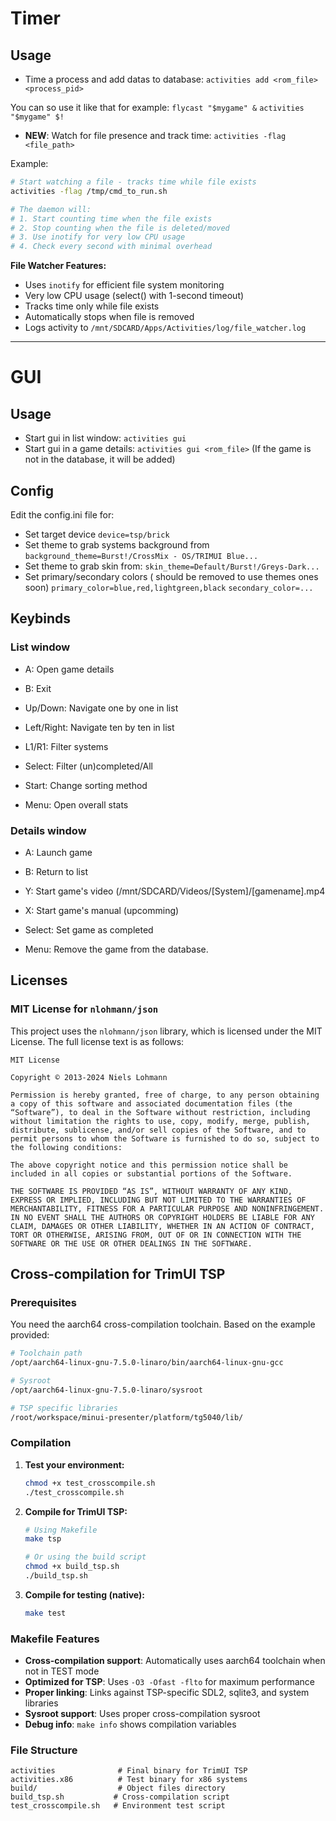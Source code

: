 # Timer

## Usage
- Time a process and add datas to database:
  `activities add <rom_file> <process_pid>`

You can so use it like that for example:
`flycast "$mygame" &`
`activities "$mygame" $!`

- **NEW**: Watch for file presence and track time:
  `activities -flag <file_path>`

Example:
```bash
# Start watching a file - tracks time while file exists
activities -flag /tmp/cmd_to_run.sh

# The daemon will:
# 1. Start counting time when the file exists
# 2. Stop counting when the file is deleted/moved
# 3. Use inotify for very low CPU usage
# 4. Check every second with minimal overhead
```

**File Watcher Features:**
- Uses `inotify` for efficient file system monitoring
- Very low CPU usage (select() with 1-second timeout)
- Tracks time only while file exists
- Automatically stops when file is removed
- Logs activity to `/mnt/SDCARD/Apps/Activities/log/file_watcher.log`

_____

# GUI

## Usage

- Start gui in list window: `activities gui`
- Start gui in a game details: `activities gui <rom_file>`
  (If the game is not in the database, it will be added)

## Config
Edit the config.ini file for:
- Set target device
    `device=tsp/brick`
- Set theme to grab systems background from
    `background_theme=Burst!/CrossMix - OS/TRIMUI Blue...`
- Set theme to grab skin from:
    `skin_theme=Default/Burst!/Greys-Dark...`
- Set primary/secondary colors ( should be removed to use themes ones soon)
    `primary_color=blue,red,lightgreen,black`
    `secondary_color=...`


## Keybinds

### List window

- A: Open game details
- B: Exit

- Up/Down: Navigate one by one in list
- Left/Right: Navigate ten by ten in list

- L1/R1: Filter systems
- Select: Filter (un)completed/All
- Start: Change sorting method
- Menu: Open overall stats

### Details window

- A: Launch game
- B: Return to list

- Y: Start game's video (/mnt/SDCARD/Videos/[System]/[gamename].mp4
- X: Start game's manual (upcomming)

- Select: Set game as completed
- Menu: Remove the game from the database.


## Licenses

### MIT License for `nlohmann/json`

This project uses the `nlohmann/json` library, which is licensed under the MIT License. The full license text is as follows:
```
MIT License

Copyright © 2013-2024 Niels Lohmann

Permission is hereby granted, free of charge, to any person obtaining a copy of this software and associated documentation files (the “Software”), to deal in the Software without restriction, including without limitation the rights to use, copy, modify, merge, publish, distribute, sublicense, and/or sell copies of the Software, and to permit persons to whom the Software is furnished to do so, subject to the following conditions:

The above copyright notice and this permission notice shall be included in all copies or substantial portions of the Software.

THE SOFTWARE IS PROVIDED “AS IS”, WITHOUT WARRANTY OF ANY KIND, EXPRESS OR IMPLIED, INCLUDING BUT NOT LIMITED TO THE WARRANTIES OF MERCHANTABILITY, FITNESS FOR A PARTICULAR PURPOSE AND NONINFRINGEMENT. IN NO EVENT SHALL THE AUTHORS OR COPYRIGHT HOLDERS BE LIABLE FOR ANY CLAIM, DAMAGES OR OTHER LIABILITY, WHETHER IN AN ACTION OF CONTRACT, TORT OR OTHERWISE, ARISING FROM, OUT OF OR IN CONNECTION WITH THE SOFTWARE OR THE USE OR OTHER DEALINGS IN THE SOFTWARE.
```

## Cross-compilation for TrimUI TSP

### Prerequisites

You need the aarch64 cross-compilation toolchain. Based on the example provided:

```bash
# Toolchain path
/opt/aarch64-linux-gnu-7.5.0-linaro/bin/aarch64-linux-gnu-gcc

# Sysroot 
/opt/aarch64-linux-gnu-7.5.0-linaro/sysroot

# TSP specific libraries
/root/workspace/minui-presenter/platform/tg5040/lib/
```

### Compilation

1. **Test your environment:**
   ```bash
   chmod +x test_crosscompile.sh
   ./test_crosscompile.sh
   ```

2. **Compile for TrimUI TSP:**
   ```bash
   # Using Makefile
   make tsp
   
   # Or using the build script
   chmod +x build_tsp.sh
   ./build_tsp.sh
   ```

3. **Compile for testing (native):**
   ```bash
   make test
   ```

### Makefile Features

- **Cross-compilation support**: Automatically uses aarch64 toolchain when not in TEST mode
- **Optimized for TSP**: Uses `-O3 -Ofast -flto` for maximum performance
- **Proper linking**: Links against TSP-specific SDL2, sqlite3, and system libraries
- **Sysroot support**: Uses proper cross-compilation sysroot
- **Debug info**: `make info` shows compilation variables

### File Structure

```
activities              # Final binary for TrimUI TSP
activities.x86          # Test binary for x86 systems
build/                  # Object files directory
build_tsp.sh           # Cross-compilation script
test_crosscompile.sh   # Environment test script
```
